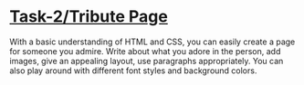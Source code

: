 # <a href="https://huzefamehidpurwala.github.io/OIBSIP2/"> Task-2/Tribute Page </a>

With a basic understanding of HTML and CSS, you can easily create a page for someone you admire. Write about what you adore in the person, add images, give an appealing layout, use paragraphs appropriately. You can also play around with different font styles and background colors.
